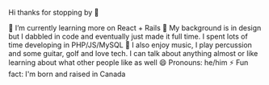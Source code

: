 Hi thanks for stopping by 👋

🌱 I’m currently learning more on React + Rails
🤔 My background is in design but I dabbled in code and eventually just made it full time. I spent lots of time developing in PHP/JS/MySQL
💬 I also enjoy music, I play percussion and some guitar, golf and love tech. I can talk about anything almost or like learning about what other people like as well
😄 Pronouns: he/him
⚡ Fun fact: I'm born and raised in Canada 
